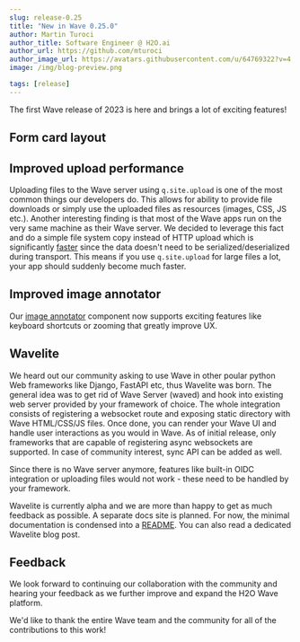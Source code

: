 ```yaml
---
slug: release-0.25
title: "New in Wave 0.25.0"
author: Martin Turoci
author_title: Software Engineer @ H2O.ai
author_url: https://github.com/mturoci
author_image_url: https://avatars.githubusercontent.com/u/64769322?v=4
image: /img/blog-preview.png

tags: [release]
---
```


The first Wave release of 2023 is here and brings a lot of exciting features!

<!--truncate-->

## Form card layout

<!-- TODO: Implement first. -->

## Improved upload performance

Uploading files to the Wave server using `q.site.upload` is one of the most common things our developers do. This allows for ability to provide file downloads or simply use the uploaded files as resources (images, CSS, JS etc.). Another interesting finding is that most of the Wave apps run on the very same machine as their Wave server. We decided to leverage this fact and do a simple file system copy instead of HTTP upload which is significantly [faster](https://github.com/h2oai/wave/pull/1765) since the data doesn't need to be serialized/deserialized during transport. This means if you use `q.site.upload` for large files a lot, your app should suddenly become much faster.

## Improved image annotator

Our [image annotator](/docs/widgets/form/image_annotator/) component now supports exciting features like keyboard shortcuts or zooming that greatly improve UX.

<!-- TODO: Screenshot of keyboard shortcuts. -->

<!-- TODO: Gif of zooming. -->

## Wavelite

We heard out our community asking to use Wave in other poular python Web frameworks like Django, FastAPI etc, thus Wavelite was born. The general idea was to get rid of Wave Server (waved) and hook into existing web server provided by your framework of choice. The whole integration consists of registering a websocket route and exposing static directory with Wave HTML/CSS/JS files. Once done, you can render your Wave UI and handle user interactions as you would in Wave. As of initial release, only frameworks that are capable of registering async websockets are supported. In case of community interest, sync API can be added as well.

Since there is no Wave server anymore, features like built-in OIDC integration or uploading files would not work - these need to be handled by your framework.

Wavelite is currently alpha and we are more than happy to get as much feedback as possible. A separate docs site is planned. For now, the minimal documentation is condensed into a [README](https://). You can also read a dedicated Wavelite blog post.
<!-- TODO: Add readme / blog link. -->

## Feedback

We look forward to continuing our collaboration with the community and hearing your feedback as we further improve and expand the H2O Wave platform.

We'd like to thank the entire Wave team and the community for all of the contributions to this work!
